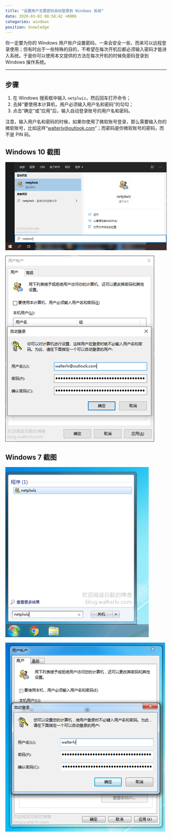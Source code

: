 ```yaml
---
title: "设置用户无需密码自动登录到 Windows 系统"
date: 2020-03-03 08:58:42 +0800
categories: windows
position: knowledge
---
```


你一定要为你的 Windows 用户账户设置密码，一来会安全一些，而来可以远程登录使用；但有时出于一些特殊的目的，不希望在每次开机后都必须输入密码才能进入系统。于是你可以使用本文提供的方法在每次开机的时候免密码登录到 Windows 操作系统。

---

<div id="toc"></div>

## 步骤

1. 在 Windows 搜索框中输入 `netplwiz`，然后回车打开命令；
2. 去掉“要使用本计算机，用户必须输入用户名和密码”的勾勾；
3. 点击“确定”或“应用”后，输入自动登录账号的用户名和密码。

注意，输入用户名和密码的时候，如果你使用了微软账号登录，那么需要输入你的微软账号，比如这样“walterlv@outlook.com”；而密码是你微软账号的密码，而不是 PIN 码。

## Windows 10 截图

![netplwiz](/static/posts/2020-03-03-08-58-32.png)

![高级用户账户控制面板](/static/posts/2020-03-03-08-57-14.png)

## Windows 7 截图

![netplwiz](/static/posts/2020-03-03-08-54-26.png)

![高级用户账户控制面板](/static/posts/2020-03-03-08-55-58.png)
